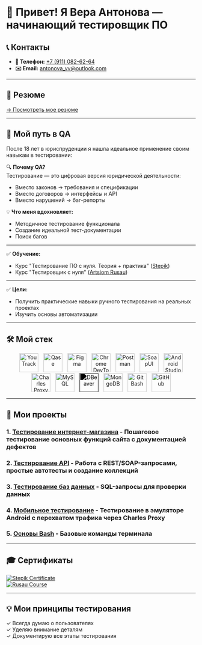 # 👋 Привет! Я Вера Антонова — начинающий тестировщик ПО 

<a href="https://github.com/veraveps/QA-Portfolio-Vera-Antonova">
</a>

## 📞 Контакты
- **📱 Телефон:** [+7 (911) 082-62-64](tel:+79110826264)
- **✉️ Email:** antonova_vv@outlook.com
---

## 📄 Резюме
[→ Посмотреть мое резюме](https://drive.google.com/file/d/1ryYitXWsppM4R-v_r-NvKg1MiB6konHn/view?usp=sharing)

---

## 🚀 Мой путь в QA
После 18 лет в юриспруденции я нашла идеальное применение своим навыкам в тестировании:

🔍 **Почему QA?**  
Тестирование — это цифровая версия юридической деятельности:  
- Вместо законов → требования и спецификации  
- Вместо договоров → интерфейсы и API  
- Вместо нарушений → баг-репорты  

💡 **Что меня вдохновляет:**  
- Методичное тестирование функционала  
- Создание идеальной тест-документации  
- Поиск багов  

---
 
✅ **Обучение:**  
   - Курс "Тестирование ПО с нуля. Теория + практика" ([Stepik](https://stepik.org/course/171826/promo?search=7362255367))  
   - Курс "Тестировщик с нуля" ([Artsiom Rusau](https://rusau.net/qa-from-scratch))  

---

✅ **Цели:**  
   - Получить практические навыки ручного тестирования на реальных проектах  
   - Изучить основы автоматизации  

---

## 🛠 Мой стек

<p align="center">
  <img src="https://resources.jetbrains.com/storage/products/youtrack/img/meta/youtrack_logo_300x300.png" width="50" hspace="5" alt="YouTrack">
  <img src="https://camo.githubusercontent.com/35a1928616a9dca0acd2141dbfa390752e65b548b310a0fec90e70a83b2802ae/68747470733a2f2f6c756e61312e636f2f6562303138372e706e67" width="50" hspace="5" alt="Qase">
  <img src="https://cdn.jsdelivr.net/gh/devicons/devicon/icons/figma/figma-original.svg" width="50" hspace="5" alt="Figma">
  <img src="https://cdn.jsdelivr.net/gh/devicons/devicon/icons/chrome/chrome-original.svg" width="50" hspace="5" alt="Chrome DevTools">
  <img src="https://cdn.jsdelivr.net/gh/devicons/devicon/icons/postman/postman-original.svg" width="50" hspace="5" alt="Postman">
  <img src="https://camo.githubusercontent.com/b12048870a12c78c92bc846f340c2bdb2cfb1d67f9f86d301b393ee074e02160/68747470733a2f2f656e637279707465642d74626e302e677374617469632e636f6d2f696d616765733f713d74626e3a414e6439476354444c6a2d3137684c75507365344b356c6f34564c4e46526e3839726a4c53422d4b4b495a4d644e6a4230512673" width="50" hspace="5" alt="SoapUI">
  <img src="https://cdn.jsdelivr.net/gh/devicons/devicon/icons/androidstudio/androidstudio-original.svg" width="50" hspace="5" alt="Android Studio">
  <img src="https://camo.githubusercontent.com/336cc8f5f3d0b45b3c149159207c88944e9909640f5dc25c7116355bc75670d5/68747470733a2f2f36342e6d656469612e74756d626c722e636f6d2f63343065383135393666333061646638363930656532366161313265383838662f74756d626c725f696e6c696e655f6f62387a32316f6754753172326f6e61755f3430302e706e67" width="50" hspace="5" alt="Charles Proxy">
  <img src="https://cdn.jsdelivr.net/gh/devicons/devicon/icons/mysql/mysql-original.svg" width="50" hspace="5" alt="MySQL">
  <img src="https://dbeaver.io/wp-content/uploads/2015/09/beaver-head.png" width="50" hspace="5" alt="DBeaver" style="filter: brightness(0);">
  <img src="https://cdn.jsdelivr.net/gh/devicons/devicon/icons/mongodb/mongodb-original.svg" width="50" hspace="5" alt="MongoDB">
  <img src="https://cdn.jsdelivr.net/gh/devicons/devicon/icons/bash/bash-original.svg" width="50" hspace="5" alt="Git Bash">
  <img src="https://cdn.jsdelivr.net/gh/devicons/devicon/icons/github/github-original.svg" width="50" hspace="5" alt="GitHub">
</p>

---

## 📂 Мои проекты

### 1. [Тестирование интернет-магазина](Projects/Webshop_testing.md) - Пошаговое тестирование основных функций сайта с документацией дефектов  
### 2. [Тестирование API](Projects/API_Testing.md) - Работа с REST/SOAP-запросами, простые автотесты и создание коллекций  
### 3. [Тестирование баз данных](Projects/Database_Testing.md) - SQL-запросы для проверки данных  
### 4. [Мобильное тестирование](Projects/Mobile_App_Testing.md) - Тестирование в эмуляторе Android с перехватом трафика через Charles Proxy  
### 5. [Основы Bash](Projects/Bash.md) - Базовые команды терминала  

---

## 🎓 Сертификаты
[![Stepik Certificate](https://img.shields.io/badge/Stepik-Тестирование_ПО_с_нуля-2CA5E0?logo=stepik)](https://drive.google.com/file/d/1G8Qu6l9QwpovzGzRF9_er6NMt1egj3SU/view?usp=drive_link)  
[![Rusau Course](https://img.shields.io/badge/Rusau-Тестировщик_с_нуля-lightgrey)](https://drive.google.com/file/d/1vIAl2YUcryuiBuMGgeWSJ2y-PHnveHiA/view?usp=sharing)

---

## 💡 Мои принципы тестирования
✓ Всегда думаю о пользователях  
✓ Уделяю внимание деталям   
✓ Документирую все этапы тестирования
